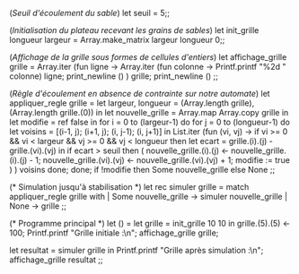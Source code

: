 (*Seuil d'écoulement du sable*)
let seuil = 5;;

(*Initialisation du plateau recevant les grains de sables*)
let init_grille longueur largeur = Array.make_matrix largeur longueur 0;;


(*Affichage de la grille sous formes de cellules d'entiers*)
let affichage_grille grille = 
  Array.iter (fun ligne ->
      Array.iter (fun colonne -> Printf.printf "%2d " colonne) ligne;
      print_newline ()
    ) grille;
  print_newline ()
;;


(*Règle d'écoulement en absence de contrainte sur notre automate*)
let appliquer_regle grille = 
  let largeur, longueur = (Array.length grille), (Array.length grille.(0)) in
  let nouvelle_grille = Array.map Array.copy grille in
  let modifie = ref false in
  for i = 0 to (largeur-1) do
    for j = 0 to (longueur-1) do
      let voisins = [(i-1, j); (i+1, j); (i, j-1); (i, j+1)] in
      List.iter (fun (vi, vj) ->
          if vi >= 0 && vi < largeur && vj >= 0 && vj < longueur then
            let ecart = grille.(i).(j) - grille.(vi).(vj) in
            if ecart > seuil then (
              nouvelle_grille.(i).(j) <- nouvelle_grille.(i).(j) - 1;
              nouvelle_grille.(vi).(vj) <- nouvelle_grille.(vi).(vj) + 1;
              modifie := true
            )
        ) voisins
    done;
  done;
  if !modifie then Some nouvelle_grille else None
;;


(* Simulation jusqu'à stabilisation *)
let rec simuler grille = match appliquer_regle grille with
  | Some nouvelle_grille -> simuler nouvelle_grille
  | None -> grille
;;

(* Programme principal *)
let () =
  let grille = init_grille 10 10 in
  grille.(5).(5)  <- 100;
  Printf.printf "Grille initiale :\n";
  affichage_grille grille;

  let resultat = simuler grille in
  Printf.printf "Grille après simulation :\n";
  affichage_grille resultat
;;
